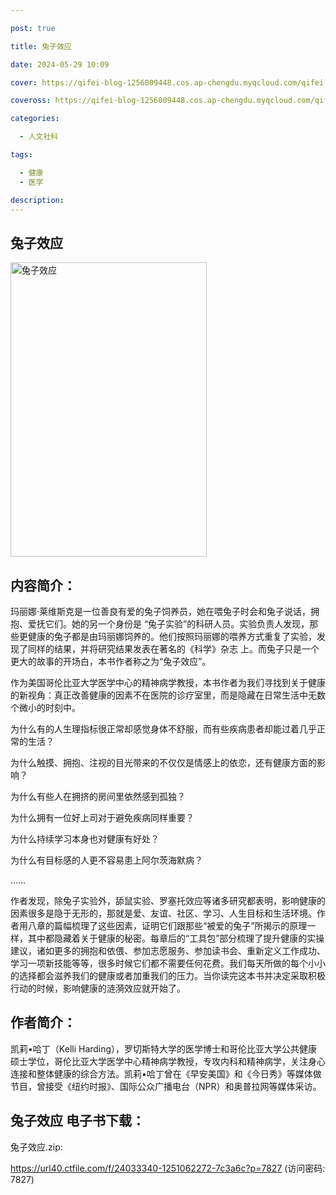 ```yaml
---

post: true

title: 兔子效应

date: 2024-05-29 10:09

cover: https://qifei-blog-1256009448.cos.ap-chengdu.myqcloud.com/qifei-blog/65bb5388871b83018a21ce9b.jpg

coveross: https://qifei-blog-1256009448.cos.ap-chengdu.myqcloud.com/qifei-blog/65bb5388871b83018a21ce9b.jpg

categories:

  - 人文社科

tags:

  - 健康
  - 医学

description:
---
```




## 兔子效应
<img alt="兔子效应 " class="aligncenter loaded" data-was-processed="true" decoding="async" fetchpriority="high" height="471" src="https://qifei-blog-1256009448.cos.ap-chengdu.myqcloud.com/qifei-blog/65bb5388871b83018a21ce9b.jpg " style="cursor: zoom-in;" width="314"/>

## 内容简介：

玛丽娜·莱维斯克是一位善良有爱的兔子饲养员，她在喂兔子时会和兔子说话，拥抱、爱抚它们。她的另一个身份是 “兔子实验”的科研人员。实验负责人发现，那些更健康的兔子都是由玛丽娜饲养的。他们按照玛丽娜的喂养方式重复了实验，发现了同样的结果，并将研究结果发表在著名的《科学》杂志 上。而兔子只是一个更大的故事的开场白，本书作者称之为“兔子效应”。

作为美国哥伦比亚大学医学中心的精神病学教授，本书作者为我们寻找到关于健康的新视角：真正改善健康的因素不在医院的诊疗室里，而是隐藏在日常生活中无数个微小的时刻中。

为什么有的人生理指标很正常却感觉身体不舒服，而有些疾病患者却能过着几乎正常的生活？

为什么触摸、拥抱、注视的目光带来的不仅仅是情感上的依恋，还有健康方面的影响？

为什么有些人在拥挤的房间里依然感到孤独？

为什么拥有一位好上司对于避免疾病同样重要？

为什么持续学习本身也对健康有好处？

为什么有目标感的人更不容易患上阿尔茨海默病？

……

作者发现，除兔子实验外，舔鼠实验、罗塞托效应等诸多研究都表明，影响健康的因素很多是隐于无形的，那就是爱、友谊、社区、学习、人生目标和生活环境。作者用八章的篇幅梳理了这些因素，证明它们跟那些“被爱的兔子”所揭示的原理一样，其中都隐藏着关于健康的秘密。每章后的“工具包”部分梳理了提升健康的实操建议，诸如更多的拥抱和依偎、参加志愿服务、参加读书会、重新定义工作成功、学习一项新技能等等，很多时候它们都不需要任何花费。我们每天所做的每个小小的选择都会滋养我们的健康或者加重我们的压力。当你读完这本书并决定采取积极行动的时候，影响健康的涟漪效应就开始了。

## 作者简介：

凯莉•哈丁（Kelli Harding），罗切斯特大学的医学博士和哥伦比亚大学公共健康硕士学位，哥伦比亚大学医学中心精神病学教授，专攻内科和精神病学，关注身心连接和整体健康的综合方法。凯莉•哈丁曾在《早安美国》和《今日秀》等媒体做节目，曾接受《纽约时报》、国际公众广播电台（NPR）和奥普拉网等媒体采访。

## 兔子效应 电子书下载：

兔子效应.zip: 

https://url40.ctfile.com/f/24033340-1251062272-7c3a6c?p=7827 (访问密码: 7827)